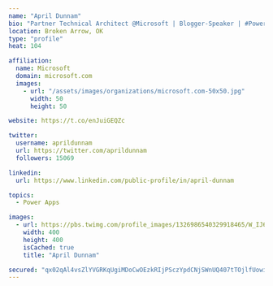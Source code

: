 ```yaml
---
name: "April Dunnam"
bio: "Partner Technical Architect @Microsoft | Blogger-Speaker | #PowerApps, #PowerAutomate, #Office365, #SharePoint | #WIT | #Karaoke Queen"
location: Broken Arrow, OK
type: "profile"
heat: 104

affiliation:
  name: Microsoft
  domain: microsoft.com
  images:
    - url: "/assets/images/organizations/microsoft.com-50x50.jpg"
      width: 50
      height: 50

website: https://t.co/enJuiGEQZc

twitter:
  username: aprildunnam
  url: https://twitter.com/aprildunnam
  followers: 15069

linkedin:
  url: https://www.linkedin.com/public-profile/in/april-dunnam

topics:
  - Power Apps

images:
  - url: https://pbs.twimg.com/profile_images/1326986540329918465/W_IJ6Ih2_400x400.jpg
    width: 400
    height: 400
    isCached: true
    title: "April Dunnam"

secured: "qx02qAl4vsZlYVGRKqUgiMDoCwOEzkRIjPSczYpdCNjSWnUQ407tTOjlfUowiB6CUwXXvD82IFIrcNe6CEV5d7dwTq4l09TVvqpMtOIX+G+ptMjjcwzHX6WUdODnoRkxuhIvBfLqY5OFNEldrHjlNToLVCCVzwWmytSZ5unTDKoEL2mGmQSjvYXqf1w+zei2HMOl5DpxvCaaU3KbJH5aIdpUfNhl9rq7HcFtSt4EEdU2lYEL9x1VtVI8RHTRwoCXM+tGGxHZ6nefDeP7nQx7LfRKxsT6Zvz5GCvLsEXsSJTE5jcP1RxIEvALGxrhiZ9ebTBKt9cC8Yc+kn5vaXQru+rPQNRtSfMqdPD/NkmV8lU6E4Qe9jtNesPzCE//meoSVyVUtDjLsyqKOm6R9ogOK8CdBTZpsbDf8O+mRfOJ1Wo=;hMHySFqFe9Xs67QOfts+Sw=="
---
```


